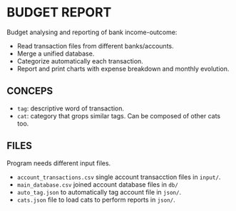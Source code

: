 # BUDGET REPORT
Budget analysing and reporting of bank income-outcome:
 * Read transaction files from different banks/accounts.
 * Merge a unified database.
 * Categorize automatically each transaction.
 * Report and print charts with expense breakdown and monthly evolution.

## CONCEPS
 * `tag`: descriptive word of transaction.
 * `cat`: category that grops similar tags. Can be composed of other cats too.

## FILES
Program needs different input files.
 * `account_transactions.csv` single account transacction files in `input/`.
 * `main_database.csv` joined account database files in `db/`
 * `auto_tag.json` to automatically tag account file in `json/`.
 * `cats.json` file to load cats to perform reports in `json/`.
